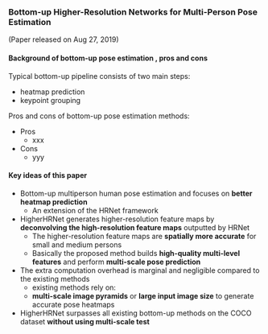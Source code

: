 ### Bottom-up Higher-Resolution Networks for Multi-Person Pose Estimation

(Paper released on Aug 27, 2019)

#### Background of bottom-up pose estimation , pros and cons

Typical bottom-up pipeline consists of two main steps:
- heatmap prediction
- keypoint grouping

Pros and cons of bottom-up pose estimation methods:
- Pros
  - xxx
- Cons
  - yyy


#### Key ideas of this paper
- Bottom-up multiperson human pose estimation and focuses on **better heatmap prediction**
  - An extension of the HRNet framework
- HigherHRNet generates higher-resolution feature maps by **deconvolving the high-resolution feature maps** outputted by
HRNet
  - The higher-resolution feature maps are **spatially more accurate** for small and medium persons
  - Basically the proposed method builds **high-quality multi-level features** and perform **multi-scale pose prediction**
- The extra computation overhead is marginal and negligible compared to the existing methods
  - existing methods rely on:
  - **multi-scale image pyramids** or **large input image size** to generate accurate pose heatmaps
- HigherHRNet surpasses all existing bottom-up methods on the COCO dataset **without using multi-scale test**
